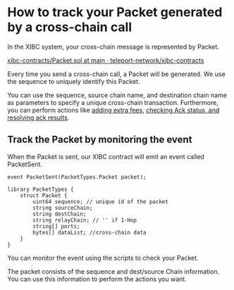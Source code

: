 <!--
order：1
-->
# How to track your Packet generated by a cross-chain call

In the XIBC system, your cross-chain message is represented by Packet.

[xibc-contracts/Packet.sol at main · teleport-network/xibc-contracts](https://github.com/teleport-network/xibc-contracts/blob/main/evm/contracts/core/packet/Packet.sol)

Every time you send a cross-chain call, a Packet will be generated. We use the sequence to uniquely identify this Packet.

You can use the sequence, source chain name, and destination chain name as parameters to specify a unique cross-chain transaction. Furthermore, you can perform actions like [adding extra fees](../Fees/3HowToAddFees.md), [checking Ack status, and resolving ack results](../Error-Handling/ACK&Error-Handling.md).

## Track the Packet by monitoring the event

When the Packet is sent, our XIBC contract will emit an event called PacketSent.

```solidity
event PacketSent(PacketTypes.Packet packet);

library PacketTypes {
    struct Packet {
        uint64 sequence; // unique id of the packet
        string sourceChain; 
        string destChain;
        string relayChain; // '' if 1-Hop
        string[] ports; 
        bytes[] dataList; //cross-chain data
    }
}
```

You can monitor the event using the scripts to check your Packet.

The packet consists of the sequence and dest/source Chain information. You can use this information to perform the actions you want.

